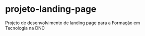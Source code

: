 # projeto-landing-page
Projeto de desenvolvimento de landing page para a Formação em Tecnologia na DNC
